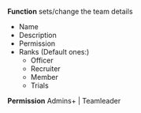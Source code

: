 **Function**
sets/change the team details

- Name
- Description
- Permission
- Ranks (Default ones:)
  - Officer
  - Recruiter
  - Member
  - Trials

**Permission**
Admins+ | Teamleader
